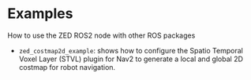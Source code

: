 # Examples
How to use the ZED ROS2 node with other ROS packages

* `zed_costmap2d_example`: shows how to configure the Spatio Temporal Voxel Layer (STVL) plugin for Nav2 to generate a local and global 2D costmap for robot navigation.


